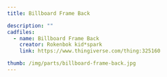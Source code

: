 ```yaml
---
title: Billboard Frame Back

description: ""
cadfiles:
  - name: Billboard Frame Back
    creator: Rokenbok kid*spark
    link: https://www.thingiverse.com/thing:325160

thumb: /img/parts/billboard-frame-back.jpg
---
```


